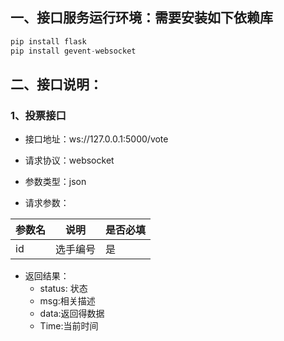 ## 一、接口服务运行环境：需要安装如下依赖库
```python
pip install flask
pip install gevent-websocket
```


## 二、接口说明：
### 1、投票接口
- 接口地址：ws://127.0.0.1:5000/vote
  
- 请求协议：websocket

- 参数类型：json
- 请求参数：

|   参数名   |  说明    | 是否必填     |
| ---- | ---- | ---- |
|   id   |   选手编号   |  是    |

- 返回结果：
    - status: 状态
    - msg:相关描述
    - data:返回得数据
    - Time:当前时间
    
    



       
    




